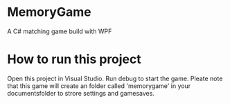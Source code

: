 # MemoryGame
A C# matching game build with WPF

# How to run this project
Open this project in Visual Studio. Run debug to start the game.
Pleate note that this game will create an folder called 'memorygame' in your documentsfolder to strore settings and gamesaves.
